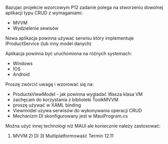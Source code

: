 Bazujac projekcie wzorcowym P12 
zadanie polega na stworzeniu dowolnej aplikacji typu CRUD 
z wymaganiami: 
- MVVM
- Wydzielenie sewisów 

Nowa aplikacja powinna używać serwisu który implementuje 
IProductService (lub inny model danych) 

Aplikacja powinna być uruchomiona na różnych systemach: 
- Windows
- IOS 
- Android 

Proszę zwórcić uwagę i wzorować się na: 
- ProductsViewModel - jak powinna wygladać Wasza klasa VM 
- zachęcam do korzystania z biblioteki ToolkMVVM 
- proszę używać w XAML binding 
- Viewmodel uzywa serwisów do wykonywania operacji CRUD 
- Mechanizm DI skonfigurowany jest w MauiProgram.cs 

Można użyć innej technologi niż MAUI ale koniecznie należy zastosować:
1) MVVM 2) DI 3) Multiplatformowaść 
Termin 12.11 

